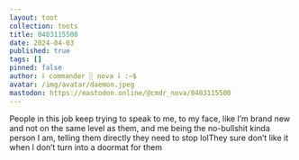 ```yaml
---
layout: toot
collection: toots
title: 0403115500
date: 2024-04-03
published: true
tags: []
pinned: false
author: ⸸ commander ░ nova ⸸ :~$
avatar: /img/avatar/daemon.jpeg
mastodon: https://mastodon.online/@cmdr_nova/0403115500
---
```


People in this job keep trying to speak to me, to my face, like I’m brand new and not on the same level as them, and me being the no-bullshit kinda person I am, telling them directly they need to stop lolThey sure don’t like it when I don’t turn into a doormat for them
